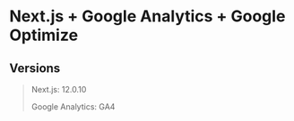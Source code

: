 # Next.js + Google Analytics + Google Optimize

## Versions

> Next.js: 12.0.10
> 
> Google Analytics: GA4
